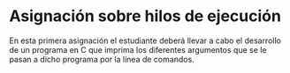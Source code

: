 # Asignación sobre hilos de ejecución

En esta primera asignación el estudiante deberá llevar a cabo el desarrollo de un programa en C que imprima los diferentes argumentos que se le pasan a dicho programa por la línea de comandos. 



